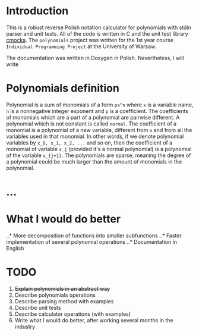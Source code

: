 # Introduction
This is a robust reverse Polish notation calculator for polynomials with stdin parser and unit tests. All of the code is written in C and the unit test library [cmocka](https://cmocka.org/). The `polynomials` project was written for the 1st year course `Individual Programming Project` at the University of Warsaw.

The documentation was written in Doxygen in Polish. Nevertheless, I will write 

# Polynomials definition
Polynomial is a sum of monomials of a form `px^n` where `x` is a variable name, `n` is a nonnegative integer exponent and `p` is a coefficient. The coefficients of monomials which are a part of a polynomial are pairwise different. A polynomial which is not constant is called `normal`. The coefficient of a monomial is a polynomial of a new variable, different from `x` and from all the variables used in that monomial. In other words, if we denote polynomial variables by `x_0, x_1, x_2, ...` and so on, then the coefficient of a monomial of variable `x_j` (provided it's a normal polynomial) is a polynomial of the variable `x_{j+1}`. The polynomials are sparse, meaning the degree of a polynomial could be much larger than the amount of monomials in the polynomial.

# ...

# What I would do better
..* More decomposition of functions into smaller subfunctions
..* Faster implementation of several polynomial operations
..* Documentation in English


# TODO
1. ~~Explain polynomials in an abstract way~~
2. Describe polynomials operations
3. Describe parsing method with examples
4. Describe unit tests
5. Describe calculator operations (with examples)
6. Write what I would do better, after working several months in the industry
